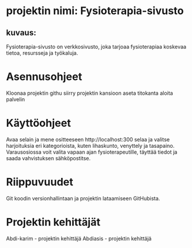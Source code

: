 
# projektin nimi: Fysioterapia-sivusto
## kuvaus:

 Fysioterapia-sivusto on verkkosivusto, joka tarjoaa fysioterapiaa koskevaa tietoa, resursseja ja työkaluja.

# Asennusohjeet

Kloonaa projektin githu
siirry projektin kansioon
aseta titokanta
aloita palvelin 

# Käyttöohjeet

Avaa selain ja mene ositteeseen http://localhost:300 
selaa ja valitse harjoituksia eri kategorioista, kuten lihaskunto, venyttely ja tasapaino.  
Varausosiossa voit valita vapaan ajan fysioterapeutille, täyttää tiedot ja saada vahvistuksen sähköpostitse.


# Riippuvuudet

Git koodin versionhallintaan ja projektin lataamiseen GitHubista.


# Projektin kehittäjät

Abdi-karim - projektin kehittäjä 
Abdiasis   - projektin kehittäjä 

